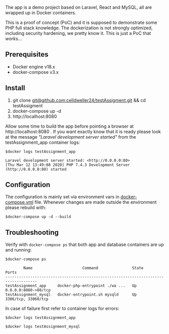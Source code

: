 The app is a demo project based on Laravel, React and MySQL, all are wrapped up in Docker containers.

This is a proof of concept (PoC) and it is supposed to demonstrate some PHP full stack knowledge. The dockerization is not  strongly optimized, including security hardening, we pretty know it. This is just a PoC that _works_...

## Prerequisites

 - Docker engine v18.x
 - docker-compose v3.x

## Install

1. git clone [git@github.com:celldweller24/testAssigment.git](https://github.com/celldweller24/testAssigment) && cd testAssigment
1. docker-compose up -d
1. http://localhost:8080

Allow some time to build the app before pointing a browser at http://localhost:8080 . If you want exactly know that it is ready please look at the message _"Laravel development server started"_ from the testAssignment_app container logs: 

```
$docker logs testAssignment_app

Laravel development server started: <http://0.0.0.0:80>
[Thu Mar 12 13:49:08 2020] PHP 7.4.3 Development Server (http://0.0.0.0:80) started
```

## Configuration

The configuration is mainly set via environment vars in [docker-compose.yml](docker-compose.yml) file. Whenever changes are made outside the environment please rebuild with:

```
$docker-compose up -d --build
```


## Troubleshooting

Verify with `docker-compose ps` that both app and database containers are up and running: 

```
$docker-compose ps

        Name                      Command               State          Ports
------------------------------------------------------------------------------------
testAssignment_app     docker-php-entrypoint ./wa ...   Up      0.0.0.0:8080->80/tcp
testAssignment_mysql   docker-entrypoint.sh mysqld      Up      3306/tcp, 33060/tcp
```

In case of failure first refer to container logs for errors:

```
$docker logs testAssignment_app
```

```
$docker logs testAssignment_mysql
```

